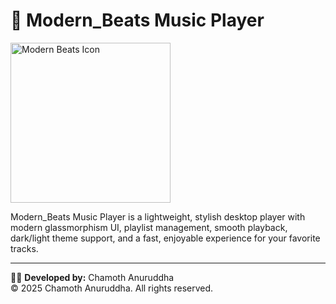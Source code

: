 # 🎵 Modern_Beats Music Player

<img width="256" height="256" alt="Modern Beats Icon" src="https://github.com/user-attachments/assets/a7e9d710-2803-4e66-a3af-51436f7b348c" />

Modern_Beats Music Player is a lightweight, stylish desktop player with modern glassmorphism UI, playlist management, smooth playback, dark/light theme support, and a fast, enjoyable experience for your favorite tracks.


---

👨‍💻 **Developed by:** Chamoth Anuruddha  
© 2025 Chamoth Anuruddha. All rights reserved.
